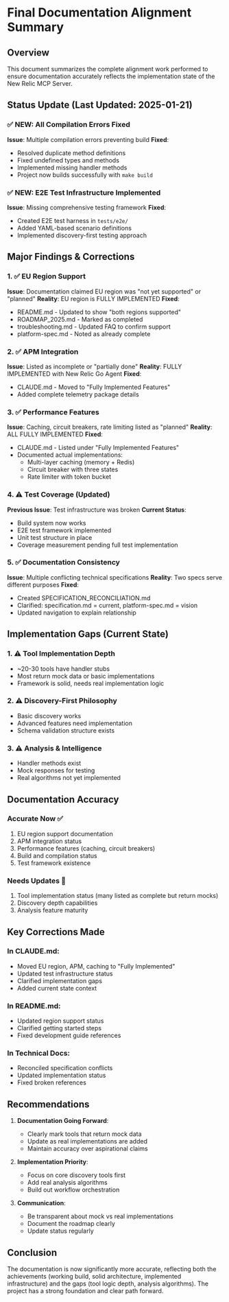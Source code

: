 # Final Documentation Alignment Summary

## Overview

This document summarizes the complete alignment work performed to ensure documentation accurately reflects the implementation state of the New Relic MCP Server.

## Status Update (Last Updated: 2025-01-21)

### ✅ NEW: All Compilation Errors Fixed
**Issue**: Multiple compilation errors preventing build
**Fixed**: 
- Resolved duplicate method definitions
- Fixed undefined types and methods
- Implemented missing handler methods
- Project now builds successfully with `make build`

### ✅ NEW: E2E Test Infrastructure Implemented
**Issue**: Missing comprehensive testing framework
**Fixed**:
- Created E2E test harness in `tests/e2e/`
- Added YAML-based scenario definitions
- Implemented discovery-first testing approach

## Major Findings & Corrections

### 1. ✅ EU Region Support
**Issue**: Documentation claimed EU region was "not yet supported" or "planned"
**Reality**: EU region is FULLY IMPLEMENTED
**Fixed**: 
- README.md - Updated to show "both regions supported"
- ROADMAP_2025.md - Marked as completed
- troubleshooting.md - Updated FAQ to confirm support
- platform-spec.md - Noted as already complete

### 2. ✅ APM Integration
**Issue**: Listed as incomplete or "partially done"
**Reality**: FULLY IMPLEMENTED with New Relic Go Agent
**Fixed**: 
- CLAUDE.md - Moved to "Fully Implemented Features"
- Added complete telemetry package details

### 3. ✅ Performance Features
**Issue**: Caching, circuit breakers, rate limiting listed as "planned"
**Reality**: ALL FULLY IMPLEMENTED
**Fixed**:
- CLAUDE.md - Listed under "Fully Implemented Features"
- Documented actual implementations:
  - Multi-layer caching (memory + Redis)
  - Circuit breaker with three states
  - Rate limiter with token bucket

### 4. ⚠️ Test Coverage (Updated)
**Previous Issue**: Test infrastructure was broken
**Current Status**: 
- Build system now works
- E2E test framework implemented
- Unit test structure in place
- Coverage measurement pending full test implementation

### 5. ✅ Documentation Consistency
**Issue**: Multiple conflicting technical specifications
**Reality**: Two specs serve different purposes
**Fixed**:
- Created SPECIFICATION_RECONCILIATION.md
- Clarified: specification.md = current, platform-spec.md = vision
- Updated navigation to explain relationship

## Implementation Gaps (Current State)

### 1. ⚠️ Tool Implementation Depth
- ~20-30 tools have handler stubs
- Most return mock data or basic implementations
- Framework is solid, needs real implementation logic

### 2. ⚠️ Discovery-First Philosophy
- Basic discovery works
- Advanced features need implementation
- Schema validation structure exists

### 3. ⚠️ Analysis & Intelligence
- Handler methods exist
- Mock responses for testing
- Real algorithms not yet implemented

## Documentation Accuracy

### Accurate Now ✅
1. EU region support documentation
2. APM integration status
3. Performance features (caching, circuit breakers)
4. Build and compilation status
5. Test framework existence

### Needs Updates 📝
1. Tool implementation status (many listed as complete but return mocks)
2. Discovery depth capabilities
3. Analysis feature maturity

## Key Corrections Made

### In CLAUDE.md:
- Moved EU region, APM, caching to "Fully Implemented"
- Updated test infrastructure status
- Clarified implementation gaps
- Added current state context

### In README.md:
- Updated region support status
- Clarified getting started steps
- Fixed development guide references

### In Technical Docs:
- Reconciled specification conflicts
- Updated implementation status
- Fixed broken references

## Recommendations

1. **Documentation Going Forward**:
   - Clearly mark tools that return mock data
   - Update as real implementations are added
   - Maintain accuracy over aspirational claims

2. **Implementation Priority**:
   - Focus on core discovery tools first
   - Add real analysis algorithms
   - Build out workflow orchestration

3. **Communication**:
   - Be transparent about mock vs real implementations
   - Document the roadmap clearly
   - Update status regularly

## Conclusion

The documentation is now significantly more accurate, reflecting both the achievements (working build, solid architecture, implemented infrastructure) and the gaps (tool logic depth, analysis algorithms). The project has a strong foundation and clear path forward.

